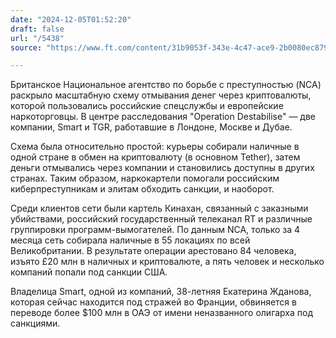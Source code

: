 ```yaml
---
date: "2024-12-05T01:52:20"
draft: false
url: "/5438"
source: "https://www.ft.com/content/31b9053f-343e-4c47-ace9-2b0080ec8799"

---
```


Британское Национальное агентство по борьбе с преступностью (NCA) раскрыло масштабную схему отмывания денег через криптовалюты, которой пользовались российские спецслужбы и европейские наркоторговцы. В центре расследования "Operation Destabilise" — две компании, Smart и TGR, работавшие в Лондоне, Москве и Дубае.

Схема была относительно простой: курьеры собирали наличные в одной стране в обмен на криптовалюту (в основном Tether), затем деньги отмывались через компании и становились доступны в других странах. Таким образом, наркокартели помогали российским киберпреступникам и элитам обходить санкции, и наоборот.

Среди клиентов сети были картель Кинахан, связанный с заказными убийствами, российский государственный телеканал RT и различные группировки программ-вымогателей. По данным NCA, только за 4 месяца сеть собирала наличные в 55 локациях по всей Великобритании. В результате операции арестовано 84 человека, изъято £20 млн в наличных и криптовалюте, а пять человек и несколько компаний попали под санкции США.

Владелица Smart, одной из компаний, 38-летняя Екатерина Жданова, которая сейчас находится под стражей во Франции, обвиняется в переводе более $100 млн в ОАЭ от имени неназванного олигарха под санкциями.

